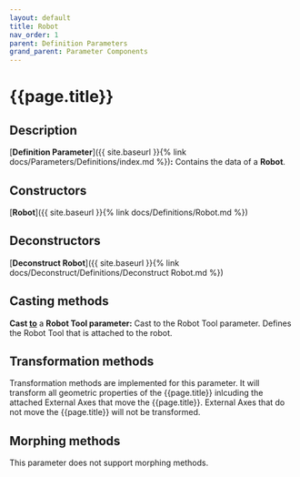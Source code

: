 ```yaml
---
layout: default
title: Robot
nav_order: 1
parent: Definition Parameters
grand_parent: Parameter Components
---
```


# **{{page.title}}**

## **Description**

[**Definition Parameter**]({{ site.baseurl }}{% link docs/Parameters/Definitions/index.md %})**:** 
Contains the data of a **Robot**.

## **Constructors**

[**Robot**]({{ site.baseurl }}{% link docs/Definitions/Robot.md %})

## **Deconstructors**

[**Deconstruct Robot**]({{ site.baseurl }}{% link docs/Deconstruct/Definitions/Deconstruct Robot.md %})

## **Casting methods**

**Cast <u>to</u>** a **Robot Tool parameter:** Cast to the Robot Tool parameter. Defines the Robot Tool that is attached to the robot. 

## **Transformation methods**

Transformation methods are implemented for this parameter. It will transform all geometric properties of the {{page.title}} inlcuding the attached External Axes that move the {{page.title}}. External Axes that do not move the {{page.title}} will not be transformed. 

## **Morphing methods**

This parameter does not support morphing methods.